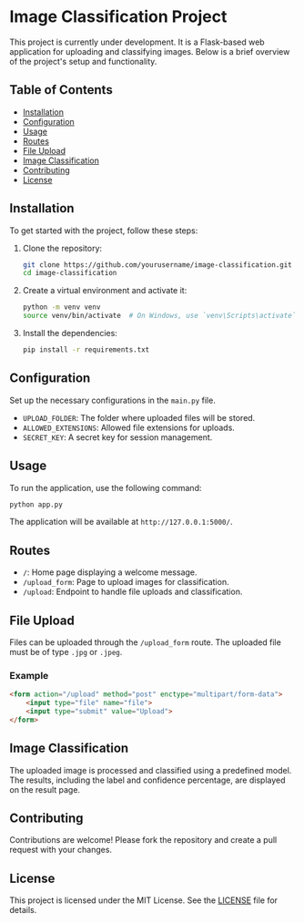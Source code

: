 # Image Classification Project

This project is currently under development. It is a Flask-based web application for uploading and classifying images. Below is a brief overview of the project's setup and functionality.

## Table of Contents
- [Installation](#installation)
- [Configuration](#configuration)
- [Usage](#usage)
- [Routes](#routes)
- [File Upload](#file-upload)
- [Image Classification](#image-classification)
- [Contributing](#contributing)
- [License](#license)

## Installation
To get started with the project, follow these steps:

1. Clone the repository:
    ```sh
    git clone https://github.com/yourusername/image-classification.git
    cd image-classification
    ```

2. Create a virtual environment and activate it:
    ```sh
    python -m venv venv
    source venv/bin/activate  # On Windows, use `venv\Scripts\activate`
    ```

3. Install the dependencies:
    ```sh
    pip install -r requirements.txt
    ```

## Configuration
Set up the necessary configurations in the `main.py` file.

- `UPLOAD_FOLDER`: The folder where uploaded files will be stored.
- `ALLOWED_EXTENSIONS`: Allowed file extensions for uploads.
- `SECRET_KEY`: A secret key for session management.

## Usage
To run the application, use the following command:
```sh
python app.py
```
The application will be available at `http://127.0.0.1:5000/`.

## Routes
- `/`: Home page displaying a welcome message.
- `/upload_form`: Page to upload images for classification.
- `/upload`: Endpoint to handle file uploads and classification.

## File Upload
Files can be uploaded through the `/upload_form` route. The uploaded file must be of type `.jpg` or `.jpeg`.

### Example
```html
<form action="/upload" method="post" enctype="multipart/form-data">
    <input type="file" name="file">
    <input type="submit" value="Upload">
</form>
```

## Image Classification
The uploaded image is processed and classified using a predefined model. The results, including the label and confidence percentage, are displayed on the result page.

## Contributing
Contributions are welcome! Please fork the repository and create a pull request with your changes.

## License
This project is licensed under the MIT License. See the [LICENSE](LICENSE) file for details.
